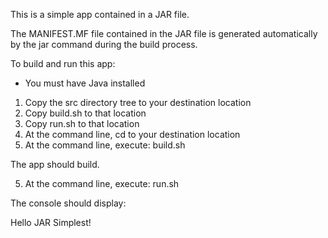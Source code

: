 This is a simple app contained in a JAR file.

The MANIFEST.MF file contained in the JAR file is generated automatically by the jar command during the build process.

To build and run this app:

- You must have Java installed

1. Copy the src directory tree to your destination location
2. Copy build.sh to that location
3. Copy run.sh to that location
4. At the command line, cd to your destination location
5. At the command line, execute: build.sh

The app should build.

5. At the command line, execute: run.sh

The console should display:

Hello JAR Simplest!
